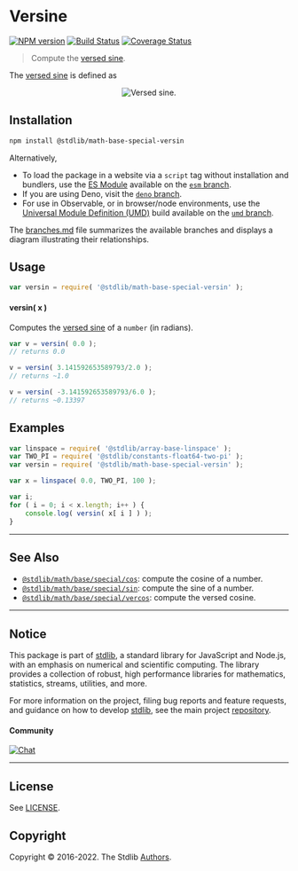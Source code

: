 <!--

@license Apache-2.0

Copyright (c) 2018 The Stdlib Authors.

Licensed under the Apache License, Version 2.0 (the "License");
you may not use this file except in compliance with the License.
You may obtain a copy of the License at

   http://www.apache.org/licenses/LICENSE-2.0

Unless required by applicable law or agreed to in writing, software
distributed under the License is distributed on an "AS IS" BASIS,
WITHOUT WARRANTIES OR CONDITIONS OF ANY KIND, either express or implied.
See the License for the specific language governing permissions and
limitations under the License.

-->

# Versine

[![NPM version][npm-image]][npm-url] [![Build Status][test-image]][test-url] [![Coverage Status][coverage-image]][coverage-url] <!-- [![dependencies][dependencies-image]][dependencies-url] -->

> Compute the [versed sine][versed-sine].

<section class="intro">

The [versed sine][versed-sine] is defined as

<!-- <equation class="equation" label="eq:versine" align="center" raw="\operatorname{versin}(\theta) = 1 - \cos \theta" alt="Versed sine."> -->

<div class="equation" align="center" data-raw-text="\operatorname{versin}(\theta) = 1 - \cos \theta" data-equation="eq:versine">
    <img src="https://cdn.jsdelivr.net/gh/stdlib-js/stdlib@bb29798906e119fcb2af99e94b60407a270c9b32/lib/node_modules/@stdlib/math/base/special/versin/docs/img/equation_versine.svg" alt="Versed sine.">
    <br>
</div>

<!-- </equation> -->

</section>

<!-- /.intro -->

<section class="installation">

## Installation

```bash
npm install @stdlib/math-base-special-versin
```

Alternatively,

-   To load the package in a website via a `script` tag without installation and bundlers, use the [ES Module][es-module] available on the [`esm` branch][esm-url].
-   If you are using Deno, visit the [`deno` branch][deno-url].
-   For use in Observable, or in browser/node environments, use the [Universal Module Definition (UMD)][umd] build available on the [`umd` branch][umd-url].

The [branches.md][branches-url] file summarizes the available branches and displays a diagram illustrating their relationships.

</section>

<section class="usage">

## Usage

```javascript
var versin = require( '@stdlib/math-base-special-versin' );
```

#### versin( x )

Computes the [versed sine][versed-sine] of a `number` (in radians).

```javascript
var v = versin( 0.0 );
// returns 0.0

v = versin( 3.141592653589793/2.0 );
// returns ~1.0

v = versin( -3.141592653589793/6.0 );
// returns ~0.13397
```

</section>

<!-- /.usage -->

<section class="examples">

## Examples

<!-- eslint no-undef: "error" -->

```javascript
var linspace = require( '@stdlib/array-base-linspace' );
var TWO_PI = require( '@stdlib/constants-float64-two-pi' );
var versin = require( '@stdlib/math-base-special-versin' );

var x = linspace( 0.0, TWO_PI, 100 );

var i;
for ( i = 0; i < x.length; i++ ) {
    console.log( versin( x[ i ] ) );
}
```

</section>

<!-- /.examples -->

<!-- Section for related `stdlib` packages. Do not manually edit this section, as it is automatically populated. -->

<section class="related">

* * *

## See Also

-   <span class="package-name">[`@stdlib/math/base/special/cos`][@stdlib/math/base/special/cos]</span><span class="delimiter">: </span><span class="description">compute the cosine of a number.</span>
-   <span class="package-name">[`@stdlib/math/base/special/sin`][@stdlib/math/base/special/sin]</span><span class="delimiter">: </span><span class="description">compute the sine of a number.</span>
-   <span class="package-name">[`@stdlib/math/base/special/vercos`][@stdlib/math/base/special/vercos]</span><span class="delimiter">: </span><span class="description">compute the versed cosine.</span>

</section>

<!-- /.related -->

<!-- Section for all links. Make sure to keep an empty line after the `section` element and another before the `/section` close. -->


<section class="main-repo" >

* * *

## Notice

This package is part of [stdlib][stdlib], a standard library for JavaScript and Node.js, with an emphasis on numerical and scientific computing. The library provides a collection of robust, high performance libraries for mathematics, statistics, streams, utilities, and more.

For more information on the project, filing bug reports and feature requests, and guidance on how to develop [stdlib][stdlib], see the main project [repository][stdlib].

#### Community

[![Chat][chat-image]][chat-url]

---

## License

See [LICENSE][stdlib-license].


## Copyright

Copyright &copy; 2016-2022. The Stdlib [Authors][stdlib-authors].

</section>

<!-- /.stdlib -->

<!-- Section for all links. Make sure to keep an empty line after the `section` element and another before the `/section` close. -->

<section class="links">

[npm-image]: http://img.shields.io/npm/v/@stdlib/math-base-special-versin.svg
[npm-url]: https://npmjs.org/package/@stdlib/math-base-special-versin

[test-image]: https://github.com/stdlib-js/math-base-special-versin/actions/workflows/test.yml/badge.svg?branch=main
[test-url]: https://github.com/stdlib-js/math-base-special-versin/actions/workflows/test.yml?query=branch:main

[coverage-image]: https://img.shields.io/codecov/c/github/stdlib-js/math-base-special-versin/main.svg
[coverage-url]: https://codecov.io/github/stdlib-js/math-base-special-versin?branch=main

<!--

[dependencies-image]: https://img.shields.io/david/stdlib-js/math-base-special-versin.svg
[dependencies-url]: https://david-dm.org/stdlib-js/math-base-special-versin/main

-->

[chat-image]: https://img.shields.io/gitter/room/stdlib-js/stdlib.svg
[chat-url]: https://gitter.im/stdlib-js/stdlib/

[stdlib]: https://github.com/stdlib-js/stdlib

[stdlib-authors]: https://github.com/stdlib-js/stdlib/graphs/contributors

[umd]: https://github.com/umdjs/umd
[es-module]: https://developer.mozilla.org/en-US/docs/Web/JavaScript/Guide/Modules

[deno-url]: https://github.com/stdlib-js/math-base-special-versin/tree/deno
[umd-url]: https://github.com/stdlib-js/math-base-special-versin/tree/umd
[esm-url]: https://github.com/stdlib-js/math-base-special-versin/tree/esm
[branches-url]: https://github.com/stdlib-js/math-base-special-versin/blob/main/branches.md

[stdlib-license]: https://raw.githubusercontent.com/stdlib-js/math-base-special-versin/main/LICENSE

[versed-sine]: https://en.wikipedia.org/wiki/Versine

<!-- <related-links> -->

[@stdlib/math/base/special/cos]: https://github.com/stdlib-js/math-base-special-cos

[@stdlib/math/base/special/sin]: https://github.com/stdlib-js/math-base-special-sin

[@stdlib/math/base/special/vercos]: https://github.com/stdlib-js/math-base-special-vercos

<!-- </related-links> -->

</section>

<!-- /.links -->
